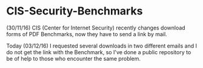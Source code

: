 # CIS-Security-Benchmarks

(30/11/16) CIS (Center for Internet Security) recently changes download forms of PDF Benchmarks, now they have to send a link by mail.

Today (03/12/16) I requested several downloads in two different emails and I do not get the link with the Benchmark, so I've done a public repository to be of help to those who encounter the same problem.

